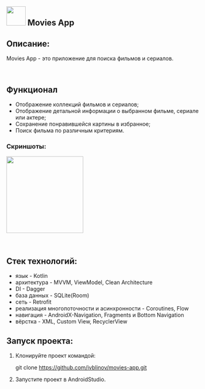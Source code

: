 ## <image src='app/src/main/res/drawable/ic_app.xml' width=50 /> Movies App

## Описание:
<p>
  Movies App - это приложение для поиска фильмов и сериалов.
</p>

<br>

## Функционал

* Отображение коллекций фильмов и сериалов;
* Отображение детальной информации о выбранном фильме, сериале или актере;
* Сохранение понравившейся картины в избранное;
* Поиск фильма по различным критериям.

### Скриншоты:

<image src='app/src/main/assets/movie_home_screen.jpg' width=200></image>

<br>

## Стек технологий:

- язык - Kotlin
- архитектура - MVVM, ViewModel, Clean Architecture
- DI - Dagger
- база данных - SQLite(Room)
- сеть - Retrofit
- реализация многопоточности и асинхронности - Coroutines, Flow
- навигация - AndroidX-Navigation, Fragments и Bottom Navigation
- вёрстка - XML, Custom View, RecyclerView

## Запуск проекта:

1. Клонируйте проект командой:

   git clone https://github.com/ivblinov/movies-app.git

2. Запустите проект в AndroidStudio.
